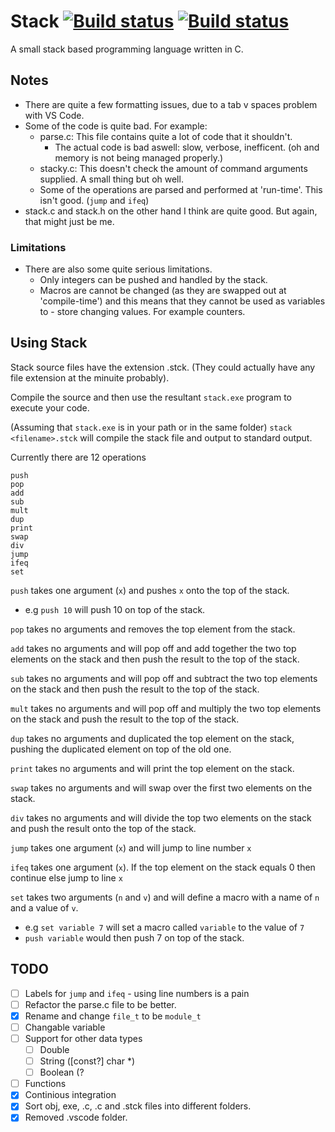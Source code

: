 # Stack [![Build status](https://ci.appveyor.com/api/projects/status/v1cytkiwkbcav1f8?svg=true)](https://ci.appveyor.com/project/DontBelieveMe/stack) [![Build status](https://travis-ci.org/DontBelieveMe/Stack.svg?branch=master)](https://travis-ci.org/DontBelieveMe/Stack)
A small stack based programming language written in C.

## Notes
- There are quite a few formatting issues, due to a tab v spaces problem with VS Code.
- Some of the code is quite bad. For example:
  - parse.c: This file contains quite a lot of code that it shouldn't.
    - The actual code is bad aswell: slow, verbose, inefficent. (oh and memory is not being managed properly.)
  - stacky.c: This doesn't check the amount of command arguments supplied. A small thing but oh well.
  - Some of the operations are parsed and performed at 'run-time'. This isn't good. (`jump` and `ifeq`)
- stack.c and stack.h on the other hand I think are quite good. But again, that might just be me.

### Limitations
- There are also some quite serious limitations. 
  - Only integers can be pushed and handled by the stack.
  - Macros are cannot be changed (as they are swapped out at 'compile-time') and this means that they cannot be used as variables to  - store changing values. For example counters.
  
## Using Stack
Stack source files have the extension .stck. (They could actually have any file extension at the minuite probably).

Compile the source and then use the resultant `stack.exe` program to execute your code.

(Assuming that `stack.exe` is in your path or in the same folder) 
`stack <filename>.stck` will compile the stack file and output to standard output.

Currently there are 12 operations
```
push
pop
add
sub
mult
dup
print
swap
div
jump
ifeq
set
```
`push` takes one argument (`x`) and pushes `x` onto the top of the stack.
  - e.g `push 10` will push 10 on top of the stack.

`pop` takes no arguments and removes the top element from the stack.

`add` takes no arguments and will pop off and add together the two top elements on the stack and then push the result to the top of         the stack.

`sub` takes no arguments and will pop off and subtract the two top elements on the stack and then push the result to the top of the stack.

`mult` takes no arguments and will pop off and multiply the two top elements on the stack and push the result to the top of the stack.

`dup`  takes no arguments and duplicated the top element on the stack, pushing the duplicated element on top of the old one.

`print` takes no arguments and will print the top element on the stack.

`swap` takes no arguments and will swap over the first two elements on the stack.

`div` takes no arguments and will divide the top two elements on the stack and push the result onto the top of the stack.

`jump` takes one argument (`x`) and will jump to line number `x`

`ifeq` takes one argument (`x`). If the top element on the stack equals 0 then continue else jump to line `x`

`set`  takes two arguments (`n` and `v`) and will define a macro with a name of `n` and a value of `v`. 
  - e.g `set variable 7` will set a macro called `variable` to the value of `7`
  - `push variable` would then push 7 on top of the stack.

## TODO
- [ ] Labels for `jump` and `ifeq` - using line numbers is a pain
- [ ] Refactor the parse.c file to be better.
- [x] Rename and change `file_t` to be `module_t`
- [ ] Changable variable
- [ ] Support for other data types
  - [ ] Double
  - [ ] String ([const?] char *)
  - [ ] Boolean (?
- [ ] Functions
- [x] Continious integration
- [x] Sort obj, exe, .c, .c and .stck files into different folders.
- [x] Removed .vscode folder.
